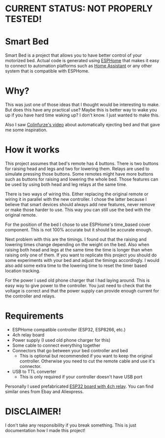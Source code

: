 # CURRENT STATUS: NOT PROPERLY TESTED!

# Smart Bed
Smart Bed is a project that allows you to have better control of your motorized bed. Actual code is generated using [ESPHome](https://esphome.io/) that makes it easy to connect to automation platforms such as [Home Assistant](https://www.home-assistant.io/) or any other system that is compatible with ESPHome.

# Why?
This was just one of those ideas that I thought would be interesting to make. But does this have any practical use? Maybe this is better way to wake you up if you have hard time waking up? I don't know. I just wanted to make this.

Also I saw [Colinfurze's video](https://www.youtube.com/watch?v=EVzn1pl4nlo) about automatically ejecting bed and that gave me some inspiration.

# How it works
This project assumes that bed's remote has 4 buttons. There is two buttons for raising head and legs and two for lowering them. Relays are used to simulate pressing those buttons. Some remotes might have more buttons such as buttons for raising and lowering the whole bed. Those features can be used by using both head and leg relays at the same time.

There is two ways of wiring this. Either replacing the original remote or wiring it in parallel with the new controller. I chose the latter because I believe that smart devices should always add new features, never remove or make those harder to use. This way you can still use the bed with the original remote.

For the position of the bed I chose to use ESPHome's time_based cover component. This is not 100% accurate but it should be accurate enough.

Next problem with this are the timings. I found out that the raising and lowering times change depending on the weight on the bed. Also when raising both head and legs at the same time the time is longer than when raising only one of them. If you want to replicate this project you should do some experiments with your bed and adjust the timings accordingly. I would also add some extra time to the lowering time to reset the timer based location tracking.

For the power I used old phone charger that I had laying around. This is easy way to give power to the controller. You just need to check that the voltage is correct and that the power supply can provide enough current for the controller and relays.

# Requirements
- ESPHome compatible controller (ESP32, ESP8266, etc.)
- 4ch relay board
- Power supply (I used old phone charger for this)
- Some cable to connect everything together
- Connectors that go between your bed controller and bed
  - This is optional but recommended if you want to keep the original controller. Otherwise you need to cut the remote cable and use it's connector.
- USB to TTL converter
  - This is only required if your controller doesn't have USB port

Personally I used prefabricated [ESP32 board with 4ch relay](https://devices.esphome.io/devices/AC-DC-ESP32-Relay-x4). You can find similar ones from Ebay and Aliexpress.

# DISCLAIMER!
I don't take any responsibility if you break something. This is just documentation how I made this project!

